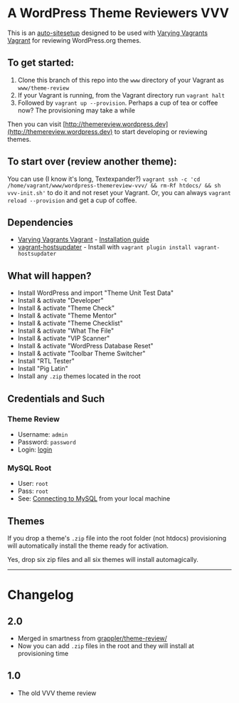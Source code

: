 # A WordPress Theme Reviewers VVV

This is an [auto-sitesetup](https://github.com/Varying-Vagrant-Vagrants/VVV/wiki/Auto-site-Setup) designed to be used with [Varying Vagrants Vagrant](https://github.com/Varying-Vagrant-Vagrants/VVV) for reviewing WordPress.org themes.

## To get started:

1. Clone this branch of this repo into the `www` directory of your Vagrant as `www/theme-review`
2. If your Vagrant is running, from the Vagrant directory run `vagrant halt`
3. Followed by `vagrant up --provision`.  Perhaps a cup of tea or coffee now? The provisioning may take a while

Then you can visit [http://themereview.wordpress.dev](http://themereview.wordpress.dev) to start developing or reviewing themes.

## To start over (review another theme):

You can use (I know it's long, Textexpander?) `vagrant ssh -c 'cd /home/vagrant/www/wordpress-themereview-vvv/ && rm-Rf htdocs/ && sh vvv-init.sh'` to do it and not reset your Vagrant. Or, you can always `vagrant reload --provision` and get a cup of coffee.

## Dependencies

- [Varying Vagrants Vagrant](https://github.com/Varying-Vagrant-Vagrants/VVV) - [Installation guide](https://github.com/Varying-Vagrant-Vagrants/VVV#the-first-vagrant-up)
- [vagrant-hostsupdater](https://github.com/cogitatio/vagrant-hostsupdater) - Install with `vagrant plugin install vagrant-hostsupdater`

## What will happen?

- Install WordPress and import "Theme Unit Test Data"
- Install & activate "Developer"
- Install & activate "Theme Check"
- Install & activate "Theme Mentor"
- Install & activate "Theme Checklist"
- Install & activate "What The File"
- Install & activate "VIP Scanner"
- Install & activate "WordPress Database Reset"
- Install & activate "Toolbar Theme Switcher"
- Install "RTL Tester"
- Install "Pig Latin"
- Install any `.zip` themes located in the root

## Credentials and Such

### Theme Review

* Username: `admin`
* Password: `password`
* Login: [login](http://themereview.wordpress.dev/wp-admin)

### MySQL Root

* User: `root`
* Pass: `root`
* See: [Connecting to MySQL](https://github.com/varying-vagrant-vagrants/vvv/wiki/Connecting-to-MySQL) from your local machine

## Themes

If you drop a theme's `.zip` file into the root folder (not htdocs) provisioning will automatically install the theme ready for activation.

Yes, drop six zip files and all six themes will install automagically.

_________________________

# Changelog

## 2.0

- Merged in smartness from [grappler/theme-review/](https://github.com/grappler/theme-review/)
- Now you can add `.zip` files in the root and they will install at provisioning time

## 1.0

- The old VVV theme review